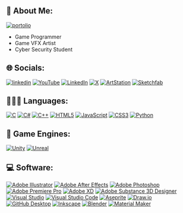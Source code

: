 ## 🧊 About Me:
[![portolio](https://img.shields.io/badge/Portfolio-FF5722?style=for-the-badge&logo=todoist&logoColor=white)](https://kori-20.github.io/)
- Game Programmer
- Game VFX Artist
- Cyber Security Student


## 🌐 Socials:
[![linkedin](https://img.shields.io/badge/LinkedIn-0077B5?style=for-the-badge&logo=linkedin&logoColor=white)](https://www.linkedin.com/in/francisco-neves-2a67b125a/)
[![YouTube](https://img.shields.io/badge/YouTube-FF0000?style=for-the-badge&logo=youtube&logoColor=white)](https://www.youtube.com/@KoriNeves/featured)
[![LinkedIn](https://img.shields.io/badge/LinkedIn-0077B5?style=for-the-badge&logo=linkedin&logoColor=white)](https://www.linkedin.com/in/francisco-neves-2a67b125a/)
[![X](https://img.shields.io/badge/X-000000?style=for-the-badge&logo=x&logoColor=white)](https://x.com/KoriCoder)
[![ArtStation](https://img.shields.io/badge/ArtStation-26A0DA?style=for-the-badge&logo=artstation&logoColor=white)](https://www.artstation.com/)
[![Sketchfab](https://img.shields.io/badge/Sketchfab-5C4FFF?style=for-the-badge&logo=sketchfab&logoColor=white)](https://sketchfab.com/frelrives)

## 👨🏻‍💻 Languages:
[![C](https://img.shields.io/badge/C-%2300599C.svg?style=for-the-badge&logo=c&logoColor=white)](https://en.wikipedia.org/wiki/C_(programming_language))
[![C#](https://img.shields.io/badge/C%23-%23239120.svg?style=for-the-badge&logo=csharp&logoColor=white)](https://en.wikipedia.org/wiki/C_Sharp_(programming_language))
[![C++](https://img.shields.io/badge/c++-%2300599C.svg?style=for-the-badge&logo=c%2B%2B&logoColor=white)](https://en.wikipedia.org/wiki/C%2B%2B)
[![HTML5](https://img.shields.io/badge/html-%23E34F26.svg?style=for-the-badge&logo=html5&logoColor=white)](https://en.wikipedia.org/wiki/HTML5)
[![JavaScript](https://img.shields.io/badge/java_script-%23323330.svg?style=for-the-badge&logo=javascript&logoColor=%23F7DF1E)](https://en.wikipedia.org/wiki/JavaScript)
[![CSS3](https://img.shields.io/badge/css-%231572B6.svg?style=for-the-badge&logo=css3&logoColor=white)](https://en.wikipedia.org/wiki/CSS)
[![Python](https://img.shields.io/badge/-Python-3776AB.svg?style=for-the-badge&logo=python&logoColor=%23F7DF1E)](https://www.python.org/)

## 👾 Game Engines:
[![Unity](https://camo.githubusercontent.com/068c1b9e7dceb1b53a9b97c853e1f0d8cd714b6533966ad4796eea632a864d32/68747470733a2f2f696d672e736869656c64732e696f2f62616467652f556e6974792d3130303030303f7374796c653d666f722d7468652d6261646765266c6f676f3d756e697479266c6f676f436f6c6f723d7768697465)](https://unity.com/)
[![Unreal](https://camo.githubusercontent.com/b4ed6a9e36a906d3736c8dd20c500fc0d854f4dd634892da8adabb4288d44044/68747470733a2f2f696d672e736869656c64732e696f2f62616467652f556e7265616c20456e67696e652d3331333133313f7374796c653d666f722d7468652d6261646765266c6f676f3d756e7265616c656e67696e65266c6f676f436f6c6f723d7768697465)](https://www.unrealengine.com/)

## 💻 Software:
[![Adobe Illustrator](https://img.shields.io/badge/adobe%20illustrator-%23FF9A00.svg?style=for-the-badge&logo=adobe%20illustrator&logoColor=white)](https://www.adobe.com/products/illustrator.html) 
[![Adobe After Effects](https://img.shields.io/badge/Adobe%20After%20Effects-9999FF.svg?style=for-the-badge&logo=Adobe%20After%20Effects&logoColor=white)](https://www.adobe.com/products/aftereffects.html) 
[![Adobe Photoshop](https://img.shields.io/badge/adobe%20photoshop-%2331A8FF.svg?style=for-the-badge&logo=adobe%20photoshop&logoColor=white)](https://www.adobe.com/products/photoshop.html) 
[![Adobe Premiere Pro](https://img.shields.io/badge/Adobe%20Premiere%20Pro-9999FF.svg?style=for-the-badge&logo=Adobe%20Premiere%20Pro&logoColor=white)](https://www.adobe.com/products/premiere.html) 
[![Adobe XD](https://img.shields.io/badge/Adobe%20XD-470137?style=for-the-badge&logo=Adobe%20XD&logoColor=#FF61F6)](https://www.adobe.com/products/xd.html) 
[![Adobe Substance 3D Designer](https://img.shields.io/badge/Adobe%20Substance%203D%20Designer-FF6F00.svg?style=for-the-badge&logo=adobe-substance-3d-designer&logoColor=white)](https://www.adobe.com/products/substance3d-designer.html)
[![Visual Studio](https://img.shields.io/badge/Visual%20Studio-5C2D91.svg?style=for-the-badge&logo=visual%20studio&logoColor=white)](https://visualstudio.microsoft.com/)
[![Visual Studio Code](https://img.shields.io/badge/Visual%20Studio%20Code-0078D4.svg?style=for-the-badge&logo=visual-studio-code&logoColor=white)](https://code.visualstudio.com/)
[![Aseprite](https://img.shields.io/badge/Aseprite-FFFFFF?style=for-the-badge&logo=Aseprite&logoColor=#7D929E)](https://aseprite.org/)
[![Draw.io](https://img.shields.io/badge/Draw.io-FF9900.svg?style=for-the-badge&logo=diagrams.net&logoColor=white)](https://app.diagrams.net/)
[![GitHub Desktop](https://img.shields.io/badge/GitHub%20Desktop-181717.svg?style=for-the-badge&logo=github&logoColor=white)](https://desktop.github.com/)
[![Inkscape](https://img.shields.io/badge/Inkscape-e0e0e0?style=for-the-badge&logo=inkscape&logoColor=080A13)](https://inkscape.org/)
[![Blender](https://img.shields.io/badge/blender-%23F5792A.svg?style=for-the-badge&logo=blender&logoColor=white)](https://www.blender.org/) 
[![Material Maker](https://img.shields.io/badge/Material%20Maker-4CAF50.svg?style=for-the-badge&logoColor=white)](https://materialmaker.org/)

<!--
##
![Top Languages](https://github-readme-stats.vercel.app/api/top-langs/?username=Kori-20&layout=compact&theme=radical)
-->

